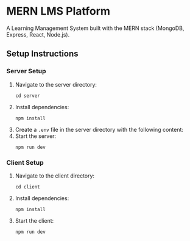# MERN LMS Platform

A Learning Management System built with the MERN stack (MongoDB, Express, React, Node.js).

## Setup Instructions

### Server Setup

1. Navigate to the server directory:
   ```
   cd server
   ```
2. Install dependencies:
   ```
   npm install
   ```
3. Create a `.env` file in the server directory with the following content:
4. Start the server:
   ```
   npm run dev
   ```

### Client Setup

1. Navigate to the client directory:
   ```
   cd client
   ```

2. Install dependencies:
   ```
   npm install
   ```

3. Start the client:
   ```
   npm run dev
   ```
